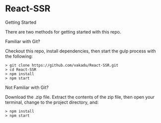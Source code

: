 # React-SSR

Getting Started

There are two methods for getting started with this repo.

Familiar with Git?

Checkout this repo, install dependencies, then start the gulp process with the following:

```
> git clone https://github.com/vakadu/React-SSR.git
> cd React-SSR
> npm install
> npm start
```

Not Familiar with Git?

Download the .zip file. Extract the contents of the zip file, then open your terminal, change to the project directory, and:

```
> npm install
> npm start
```